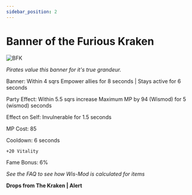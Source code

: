 ```yaml
---
sidebar_position: 2
---
```


# Banner of the Furious Kraken

![BFK](https://vwiki.valorserver.com/api/item/picture/banner%20of%20the%20furious%20kraken)

<i>Pirates value this banner for it's true grandeur.</i>

Banner: Within 4 sqrs Empower allies for 8 seconds | Stays active for 6 seconds

Party Effect: Within 5.5 sqrs increase Maximum MP by 94 (Wismod) for 5 (wismod) seconds

Effect on Self: Invulnerable for 1.5 seconds

MP Cost: 85

Cooldown: 6 seconds

    +20 Vitality
    
Fame Bonus: 6%

*See the FAQ to see how Wis-Mod is calculated for items*

**Drops from The Kraken | Alert**
